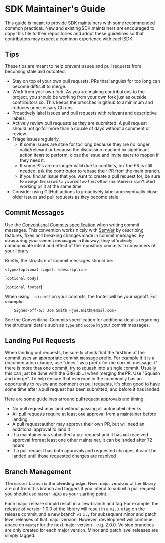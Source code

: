 # SDK Maintainer's Guide

This guide is meant to provide SDK maintainers with some recommended common
practices. New and existing SDK maintainers are encouraged to copy this file
to their repositories and adopt these guidelines so that contributors may
expect a common experience with each SDK.

## Tips

These tips are meant to help prevent issues and pull requests from becoming
stale and outdated.

* Stay on top of your own pull requests. PRs that languish for too long can become difficult to merge.
* Work from your own fork. As you are making contributions to the project, you should be working from your own fork just as outside contributors do. This keeps the branches in github to a minimum and reduces unnecessary CI runs.
* Proactively label issues and pull requests with relevant and descriptive labels.
* Actively review pull requests as they are submitted. A pull request should not go for more than a couple of days without a comment or review.
* Triage issues regularly.
  * If some issues are stale for too long because they are no longer valid/relevant or because the discussion reached no significant action items to perform, close the issue and invite users to reopen if they need it.
  * If some PRs are no longer valid due to conflicts, but the PR is still needed, ask the contributor to rebase their PR from the main branch.
  * If you find an issue that you want to create a pull request for, be sure to assign the issue to yourself so that other maintainers don't start working on it at the same time.
* Consider using GitHub actions to proactively label and eventually close older issues and pull requests as they become stale.

## Commit Messages

Use the [Conventional Commits specification](https://www.conventionalcommits.org/en/v1.0.0/)
when writing commit messages. This convention works nicely with [SemVer](http://semver.org/)
by describing features, fixes and breaking changes made in commit messages. By structuring
your commit messages in this way, they effectively communicate intent and effect of the
repository commits to consumers of your library.

Briefly, the structure of commit messages should be:

```
<type>[optional scope]: <description>

[optional body]

[optional footer]
```

When using `--signoff` on your commits, the footer will be your signoff. For example:

```
    Signed-off-by: Joe Smith <joe.smith@email.com>
```

See the Conventional Commits specification for additional details regarding the
structural details such as `type` and `scope` in your commit messages.

## Landing Pull Requests

When landing pull requests, be sure to check that the first line of the commit
uses an appropriate commit message prefix. For example if it is a documentation
change, use "docs:" as a prefix for the commit message. If there is more than
one commit, try to squash into a single commit. Usually this can just be done
with the GitHub UI when merging the PR. Use "Squash and merge". To help ensure
that everyone in the community has an opportunity to review and comment on pull
requests, it's often good to have some time after a pull request has been
submitted, and before it has landed.

Here are some guidelines arround pull request approvals and timing.

* No pull request may land without passing all automated checks
* All pull requests require at least one approval from a maintainer before landing
* A pull request author may approve their own PR, but will need an additional approval to land it
* If a maintainer has submitted a pull request and it has not received approval from at least one other maintainer, it can be landed after 72 hours
* If a pull request has both approvals and requested changes, it can't be landed until those requested changes are resolved

## Branch Management

The `master` branch is the bleeding edge. New major versions of the library
are cut from this branch and tagged. If you intend to submit a pull request
you should use `master HEAD` as your starting point.

Each major release should result in a new branch and tag. For example, the
release of version 1.0.0 of the library will result in a `v1.0.0` tag on the
release commit, and a new branch `v1.x.y` for subsequent minor and patch
level releases of that major version. However, development will continue
apace on `master` for the next major version - e.g. 2.0.0. Version branches
are only created for each major version. Minor and patch level releases
are simply tagged.

